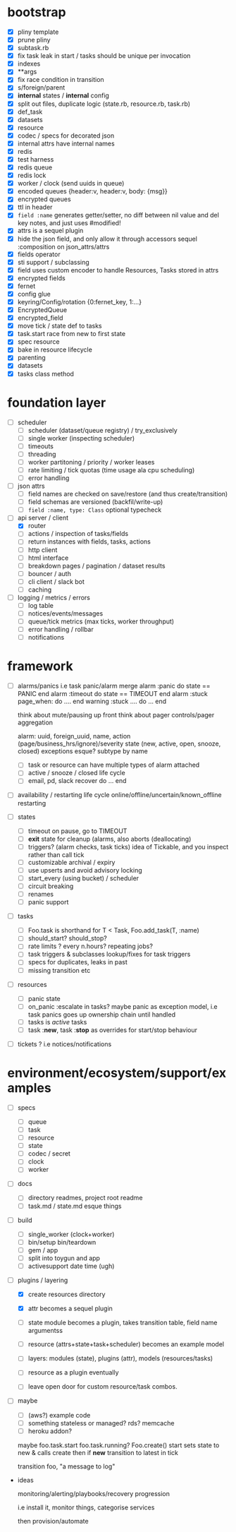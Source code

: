 # bootstrap

- [x] pliny template
- [x] prune pliny
- [x] subtask.rb
- [x] fix task leak in start / tasks should be unique per invocation
- [x] indexes
- [x] **args
- [x] fix race condition in transition
- [x] s/foreign/parent
- [x] __internal__ states / __internal__ config
- [x] split out files, duplicate logic (state.rb, resource.rb, task.rb)
- [x] def_task
- [x] datasets
- [x] resource
- [x] codec / specs for decorated json
- [x] internal attrs have internal names
- [x] redis
- [x] test harness
- [x] redis queue
- [x] redis lock
- [x] worker / clock (send uuids in queue)
- [x] encoded queues {header:v, header:v, body: {msg}}
- [x] encrypted queues
- [x] ttl in header
- [x] `field :name` generates getter/setter, no diff between nil value and del key
	notes, and just uses #modified!
- [x] attrs is a sequel plugin
- [x] hide the json field, and only allow it through accessors
	sequel :composition on json_attrs/attrs
- [x] fields operator
- [x] sti support / subclassing
- [x] field uses custom encoder to handle Resources, Tasks stored in attrs
- [x] encrypted fields
- [x] fernet
- [x] config glue
- [x] keyring/Config/rotation {0:fernet_key, 1:...}
- [x] EncryptedQueue
- [x] encrypted_field
- [x] move tick / state def to tasks
- [x] task.start race from new to first state
- [x] spec resource
- [x] bake in resource lifecycle
- [x] parenting
- [x] datasets
- [x] tasks class method

# foundation layer

- [ ] scheduler
	- [ ] scheduler (dataset/queue registry) / try_exclusively
	- [ ] single worker (inspecting scheduler)
	- [ ] timeouts
	- [ ] threading
	- [ ] worker partitoning / priority / worker leases
	- [ ] rate limiting / tick quotas (time usage ala cpu scheduling)
	- [ ] error handling

- [ ] json attrs
	- [ ] field names are checked on save/restore (and thus create/transition)
	- [ ] field schemas are versioned (backfil/write-up)
	- [ ] `field :name, type: Class` optional typecheck

- [ ] api server / client
	- [x] router
	- [ ] actions / inspection of tasks/fields
	- [ ] return instances with fields, tasks, actions
 	- [ ] http client
	- [ ] html interface
	- [ ] breakdown pages / pagination / dataset results
	- [ ] bouncer / auth
	- [ ] cli client / slack bot
	- [ ] caching

- [ ] logging / metrics / errors
	- [ ] log table
	- [ ] notices/events/messages
	- [ ] queue/tick metrics (max ticks, worker throughput)
	- [ ] error handling / rollbar
	- [ ] notifications

# framework

- [ ] alarms/panics
	i.e task panic/alarm merge
		alarm :panic do state == PANIC end
		alarm :timeout do state == TIMEOUT end
		alarm :stuck page_when: do .... end
		warning :stuck .... do ... end
		
	think about mute/pausing up front
	think about pager controls/pager aggregation

	alarm: uuid, foreign_uuid, name,
		action (page/business_hrs/ignore)/severity
		state (new, active, open, snooze, closed)
	exceptions esque? subtype by name
	- [ ] task or resource can have multiple types of alarm attached
	- [ ] active / snooze / closed life cycle
	- [ ] email, pd, slack
	recover do ... end 
- [ ] availability / restarting life cycle
	online/offline/uncertain/known_offline
	restarting 

- [ ] states
	- [ ] timeout on pause, go to TIMEOUT 
	- [ ] __exit__ state for cleanup (alarms, also aborts (deallocating)
	- [ ] triggers? (alarm checks, task ticks)
	      idea of Tickable, and you inspect rather than call tick
	- [ ] customizable archival / expiry
	- [ ] use upserts and avoid advisory locking
	- [ ] start_every (using bucket) / scheduler
	- [ ] circuit breaking
	- [ ] renames
	- [ ] panic support

- [ ] tasks
	- [ ] Foo.task is shorthand for T < Task, Foo.add_task(T, :name)
	- [ ] should_start? should_stop?
	- [ ] rate limits ? every n.hours? repeating jobs?
	- [ ] task triggers & subclasses lookup/fixes for task triggers
	- [ ] specs for duplicates, leaks in past
	- [ ] missing transition etc

- [ ] resources
	- [ ] panic state
	- [ ] on_panic :escalate in tasks? maybe panic as exception
	      model, i.e task panics goes up ownership chain until handled
	- [ ] tasks is *active* tasks
	- [ ] task :__new__, task :__stop__ as overrides for start/stop behaviour

- [ ] tickets ?
	i.e notices/notifications

# environment/ecosystem/support/examples

- [ ] specs
	- [ ] queue
	- [ ] task
	- [ ] resource
	- [ ] state
	- [ ] codec / secret
	- [ ] clock
	- [ ] worker

- [ ] docs
	- [ ] directory readmes, project root readme
	- [ ] task.md / state.md esque things

- [ ] build
	- [ ] single_worker (clock+worker)
	- [ ] bin/setup bin/teardown
	- [ ] gem / app
	- [ ] split into toygun and app
	- [ ] activesupport date time (ugh)

- [ ] plugins / layering
	- [x] create resources directory
	- [x] attr becomes a sequel plugin
	- [ ] state module becomes a plugin, takes transition table, field name argumentss
	- [ ] resource (attrs+state+task+scheduler) becomes an example model
	- [ ] layers: modules (state), plugins (attr), models (resources/tasks)
	- [ ] resource as a plugin eventually
	- [ ] leave open door for custom resource/task combos.


- [ ] maybe
	- [ ] (aws?) example code
	- [ ] something stateless or managed? rds? memcache
	- [ ] heroku addon?

	maybe foo.task.start foo.task.running? Foo.create() start sets state to new & calls create
	then if __new__ transition to latest in tick

	transition foo, "a message to log"

- ideas

	monitoring/alerting/playbooks/recovery progression

	i.e install it, monitor things, categorise services

	then provision/automate
